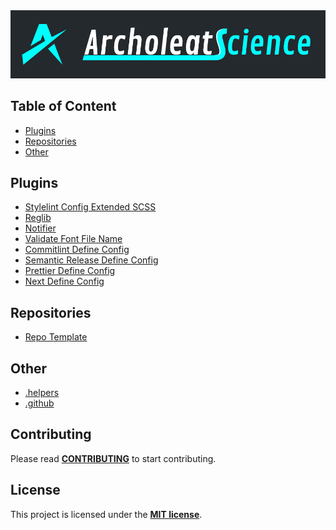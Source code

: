 <img src="assets/label.jpg" alt="Archoleat Science">

## Table of Content

- [Plugins](#plugins)
- [Repositories](#repositories)
- [Other](#other)

## Plugins

- [Stylelint Config Extended SCSS](https://github.com/archoleat/stylelint-config-extended-scss)
- [Reglib](https://github.com/archoleat/reglib)
- [Notifier](https://github.com/archoleat/notifier)
- [Validate Font File Name](https://github.com/archoleat/validate-font-file-name)
- [Commitlint Define Config](https://github.com/archoleat/commitlint-define-config)
- [Semantic Release Define Config](https://github.com/archoleat/semantic-release-define-config)
- [Prettier Define Config](https://github.com/archoleat/prettier-define-config)
- [Next Define Config](https://github.com/archoleat/next-define-config)

## Repositories

- [Repo Template](https://github.com/archoleat/repo-template)

## Other

- [.helpers](https://github.com/archoleat/.helpers)
- [.github](https://github.com/archoleat/.github)

## Contributing

Please read [**CONTRIBUTING**](CONTRIBUTING.md) to start contributing.

## License

This project is licensed under the [**MIT license**](LICENSE).
